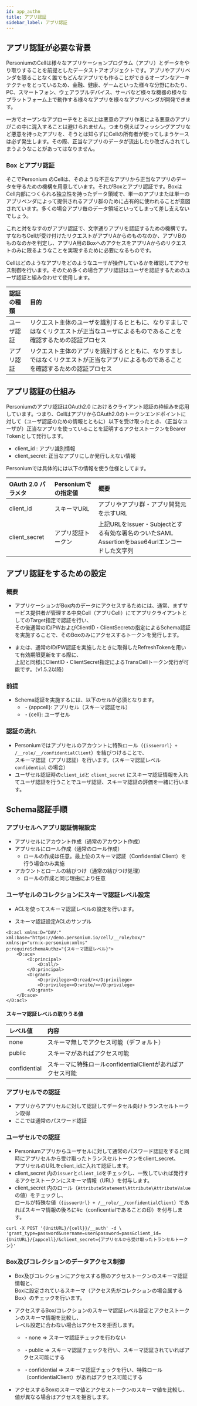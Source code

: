 ```yaml
---
id: app_authn
title: アプリ認証
sidebar_label: アプリ認証
---
```

## アプリ認証が必要な背景

PersoniumのCellは様々なアプリケーションプログラム（アプリ）とデータをやり取りすることを前提としたデータストアオブジェクトです。アプリやアプリベンダを限ることなく誰でもどんなアプリでも作ることができるオープンなアーキテクチャをとっているため、金融、健康、ゲームといった様々な分野にわたり、PC、スマートフォン、ウェアラブルデバイス、サーバなど様々な機器の様々なプラットフォーム上で動作する様々なアプリを様々なアプリベンダが開発できます。

一方でオープンなアプローチをとる以上は悪意のアプリ作者による悪意のアプリがこの中に混入することは避けられません。つまり例えばフィッシングアプリなど悪意を持ったアプリを、そうとは知らずにCellの所有者が使ってしまうケースは必ず発生します。その際、正当なアプリのデータが流出したり改ざんされてしまうようなことがあってはなりません。

### Box とアプリ認証
そこでPersonium のCellは、そのような不正なアプリから正当なアプリのデータを守るための機構を用意しています。それがBoxとアプリ認証です。BoxはCell内部につくられる独立性を持ったデータ領域で、単一のアプリまたは単一のアプリベンダによって提供されるアプリ群のために占有的に使われることが意図されています。多くの場合アプリ毎のデータ領域といってしまって差し支えないでしょう。

これと対をなすのがアプリ認証で、文字通りアプリを認証するための機構です。すなわちCellが受け付けたリクエストがアプリAからのものなのか、アプリBのものなのかを判定し、アプリA用のBoxへのアクセスをアプリAからのリクエストのみに限るようなことを実現するために必要になるものです。

Cellはどのようなアプリをどのようなユーザが操作しているかを確認してアクセス制御を行います。そのため多くの場合アプリ認証はユーザを認証するためのユーザ認証と組み合わせて使用します。

|認証の種類|目的|
|:--|:--|
|ユーザ認証|リクエスト主体のユーザを識別するとともに、なりすましではなくリクエストが正当なユーザによるものであることを確認するための認証プロセス|
|アプリ認証|リクエスト主体のアプリを識別するとともに、なりすましではなくリクエストが正当なアプリによるものであることを確認するための認証プロセス|

## アプリ認証の仕組み

Personiumのアプリ認証はOAuth2.0 におけるクライアント認証の枠組みを応用しています。つまり、CellはアプリからOAuth2.0のトークンエンドポイントに対して（ユーザ認証のための情報とともに）以下を受け取ったとき、（正当なユーザが）正当なアプリを使っていることを証明するアクセストークンをBearer Tokenとして発行します。

* client_id : アプリ識別情報
* client_secret: 正当なアプリにしか発行しえない情報

Personiumでは具体的には以下の情報を使う仕様としてます。

|OAuth 2.0 パラメタ|Personiumでの指定値|概要|
|:--|:--|:--|
|client_id|スキーマURL|アプリやアプリ群・アプリ開発元を示すURL|
|client_secret|アプリ認証トークン|上記URLをIssuer・Subjectとする有効な署名のついたSAML Assertionをbase64urlエンコードした文字列|




## アプリ認証をするための設定
### 概要
* アプリケーションがBox内のデータにアクセスするためには、通常、まずサービス提供者が管理する中央Cell（アプリCell）にてアプリクライアントとしてのTarget指定で認証を行い、<br>
その後通常のID/PWおよびClientID・ClientSecretの指定によるSchema認証を実施することで、そのBoxのみにアクセスするトークンを発行します。

* または、通常のID/PW認証を実施したときに取得したRefreshTokenを用いて有効期限更新をする際に、<br>上記と同様にClientID・ClientSecret指定によるTransCellトークン発行が可能です。（v1.5.2以降）

### 前提
* Schema認証を実施するには、以下のセルが必須となります。<br>
	* ・{appcell}: アプリセル（スキーマ認証セル）
	* ・{cell}: ユーザセル

### 認証の流れ
* Personiumではアプリセルのアカウントに特殊ロール（`{issuerUrl} + /__role/__/confidentialClient`）を結びつけることで、<br>スキーマ認証（アプリ認証）を行います。（スキーマ認証レベル `confidential` の場合）
* ユーザセル認証時の`client_id`と `client_secret` にスキーマ認証情報を入れてユーザ認証を行うことでユーザ認証、スキーマ認証の評価を一緒に行います。

## Schema認証手順
### アプリセルへアプリ認証情報設定

* アプリセルにアカウント作成（通常のアカウント作成）
* アプリセルにロール作成（通常のロール作成）
	* ロールの作成は任意。最上位のスキーマ認証（Confidential Client）を行う場合のみ実施
* アカウントとロールの結びつけ（通常の結びつけ処理）
	* ロールの作成と同じ理由により任意

### ユーザセルのコレクションにスキーマ認証レベル設定

* ACLを使ってスキーマ認証レベルの設定を行います。

* スキーマ認証設定ACLのサンプル

```
<D:acl xmlns:D="DAV:" xml:base="https://demo.personium.io/cell/__role/box/"
xmlns:p="urn:x-personium:xmlns"
p:requireSchemaAuthz="{スキーマ認証レベル}">
    <D:ace>
        <D:principal>
            <D:all/>
        </D:principal>
        <D:grant>
            <D:privilege><D:read/></D:privilege>
            <D:privilege><D:write/></D:privilege>
        </D:grant>
    </D:ace>
</D:acl>
```


#### スキーマ認証レベルの取りうる値

| レベル値     | 内容                                                       |
|:--|:--|
| none         | スキーマ無しでアクセス可能（デフォルト）                   |
| public       | スキーマがあればアクセス可能                               |
| confidential | スキーマに特殊ロールconfidentialClientがあればアクセス可能 |

### アプリセルでの認証

* アプリからアプリセルに対して認証してデータセル向けトランスセルトークン取得
* ここでは通常のパスワード認証

### ユーザセルでの認証

* Personiumアプリからユーザセルに対して通常のパスワード認証をすると同時にアプリセルから受け取ったトランスセルトークンをclient_secret、<br>アプリセルのURLをclient_idに入れて認証します。
* client_secret 内の`issuer`と`client_id`をチェックし、一致していれば発行するアクセストークンにスキーマ情報（URL）を付与します。
* client_secret 内のロール（`AttributeStatement\Attribute\AttributeValue`の値）をチェックし、<br>ロールが特殊な値（`{issuerUrl} + /__role/__/confidentialClient`）であればスキーマ情報の後ろに#c（conficentialであることの印）を付与します。


```
curl -X POST '{UnitURL}/{cell}}/__auth' -d \
'grant_type=password&username=user&password=pass&client_id={UnitURL}/{appcell}/&client_secret={アプリセルから受け取ったトランセルトークン}'
```

### Box及びコレクションのデータアクセス制御

* Box及びコレクションにアクセスする際のアクセストークンのスキーマ認証情報と、<br>Boxに設定されているスキーマ（アクセス先がコレクションの場合属するBox）のチェックを行います。

* アクセスするBox/コレクションのスキーマ認証レベル設定とアクセストークンのスキーマ情報を比較し、<br>レベル設定に合わない場合はアクセスを拒否します。

	* ・none => スキーマ認証チェックを行わない

	* ・public => スキーマ認証チェックを行い、スキーマ認証されていればアクセス可能にする

	* ・confidential => スキーマ認証チェックを行い、特殊ロール（confidentialClient）があればアクセス可能にする

* アクセスするBoxのスキーマ値とアクセストークンのスキーマ値を比較し、値が異なる場合はアクセスを拒否します。

